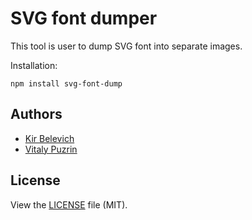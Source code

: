 SVG font dumper
===============

This tool is user to dump SVG font into separate images.

Installation:

```
npm install svg-font-dump
```


Authors
-------

- [Kir Belevich](https://github.com/deepsweet)
- [Vitaly Puzrin](https://github.com/puzrin)


License
-------
View the [LICENSE](https://github.com/fontello/svg-font-dump/blob/master/LICENSE) file
(MIT).
